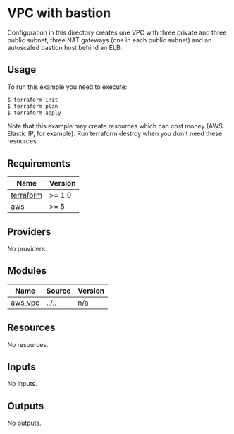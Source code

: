 # VPC with bastion

Configuration in this directory creates one VPC with three private and three public subnet, three
NAT gateways (one in each public subnet) and an autoscaled bastion host behind an ELB.

## Usage

To run this example you need to execute:

```bash
$ terraform init
$ terraform plan
$ terraform apply
```

Note that this example may create resources which can cost money (AWS Elastic IP, for example). Run terraform destroy when you don't need these resources.

<!-- BEGINNING OF PRE-COMMIT-TERRAFORM DOCS HOOK -->
## Requirements

| Name | Version |
|------|---------|
| <a name="requirement_terraform"></a> [terraform](#requirement\_terraform) | >= 1.0 |
| <a name="requirement_aws"></a> [aws](#requirement\_aws) | >= 5 |

## Providers

No providers.

## Modules

| Name | Source | Version |
|------|--------|---------|
| <a name="module_aws_vpc"></a> [aws\_vpc](#module\_aws\_vpc) | ../.. | n/a |

## Resources

No resources.

## Inputs

No inputs.

## Outputs

No outputs.

<!-- END OF PRE-COMMIT-TERRAFORM DOCS HOOK -->
